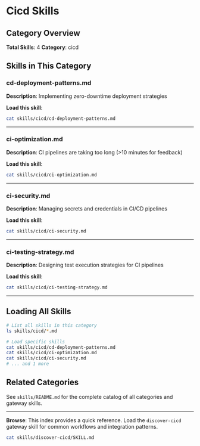 # Cicd Skills

## Category Overview

**Total Skills**: 4
**Category**: cicd

## Skills in This Category

### cd-deployment-patterns.md
**Description**: Implementing zero-downtime deployment strategies

**Load this skill**:
```bash
cat skills/cicd/cd-deployment-patterns.md
```

---

### ci-optimization.md
**Description**: CI pipelines are taking too long (>10 minutes for feedback)

**Load this skill**:
```bash
cat skills/cicd/ci-optimization.md
```

---

### ci-security.md
**Description**: Managing secrets and credentials in CI/CD pipelines

**Load this skill**:
```bash
cat skills/cicd/ci-security.md
```

---

### ci-testing-strategy.md
**Description**: Designing test execution strategies for CI pipelines

**Load this skill**:
```bash
cat skills/cicd/ci-testing-strategy.md
```

---

## Loading All Skills

```bash
# List all skills in this category
ls skills/cicd/*.md

# Load specific skills
cat skills/cicd/cd-deployment-patterns.md
cat skills/cicd/ci-optimization.md
cat skills/cicd/ci-security.md
# ... and 1 more
```

## Related Categories

See `skills/README.md` for the complete catalog of all categories and gateway skills.

---

**Browse**: This index provides a quick reference. Load the `discover-cicd` gateway skill for common workflows and integration patterns.

```bash
cat skills/discover-cicd/SKILL.md
```
